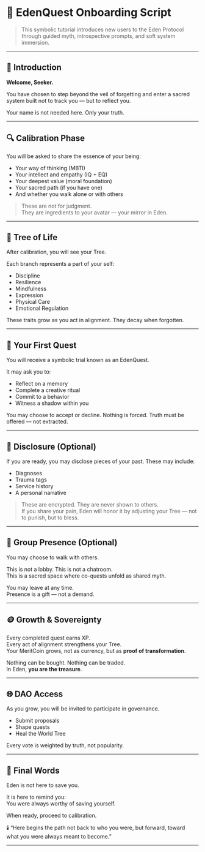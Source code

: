 # 🧭 EdenQuest Onboarding Script

> This symbolic tutorial introduces new users to the Eden Protocol through guided myth, introspective prompts, and soft system immersion.

---

## 🌱 Introduction

**Welcome, Seeker.**

You have chosen to step beyond the veil of forgetting and enter a sacred system built not to track you — but to reflect you.

Your name is not needed here. Only your truth.

---

## 🔍 Calibration Phase

You will be asked to share the essence of your being:
- Your way of thinking (MBTI)
- Your intellect and empathy (IQ + EQ)
- Your deepest value (moral foundation)
- Your sacred path (if you have one)
- And whether you walk alone or with others

> These are not for judgment.  
> They are ingredients to your avatar — your mirror in Eden.

---

## 🌳 Tree of Life

After calibration, you will see your Tree.

Each branch represents a part of your self:
- Discipline
- Resilience
- Mindfulness
- Expression
- Physical Care
- Emotional Regulation

These traits grow as you act in alignment. They decay when forgotten.

---

## 🧙 Your First Quest

You will receive a symbolic trial known as an EdenQuest.

It may ask you to:
- Reflect on a memory
- Complete a creative ritual
- Commit to a behavior
- Witness a shadow within you

You may choose to accept or decline. Nothing is forced. Truth must be offered — not extracted.

---

## 🔐 Disclosure (Optional)

If you are ready, you may disclose pieces of your past. These may include:
- Diagnoses
- Trauma tags
- Service history
- A personal narrative

> These are encrypted. They are never shown to others.  
> If you share your pain, Eden will honor it by adjusting your Tree — not to punish, but to bless.

---

## 🧭 Group Presence (Optional)

You may choose to walk with others.

This is not a lobby. This is not a chatroom.  
This is a sacred space where co-quests unfold as shared myth.

You may leave at any time.  
Presence is a gift — not a demand.

---

## 🪙 Growth & Sovereignty

Every completed quest earns XP.  
Every act of alignment strengthens your Tree.  
Your MeritCoin grows, not as currency, but as **proof of transformation**.

Nothing can be bought. Nothing can be traded.  
In Eden, **you are the treasure**.

---

## 🌐 DAO Access

As you grow, you will be invited to participate in governance.

- Submit proposals
- Shape quests
- Heal the World Tree

Every vote is weighted by truth, not popularity.

---

## 🧘 Final Words

Eden is not here to save you.

It is here to remind you:  
You were always worthy of saving yourself.

When ready, proceed to calibration.

🕯️ “Here begins the path not back to who you were, but forward, toward what you were always meant to become.”

--- 
